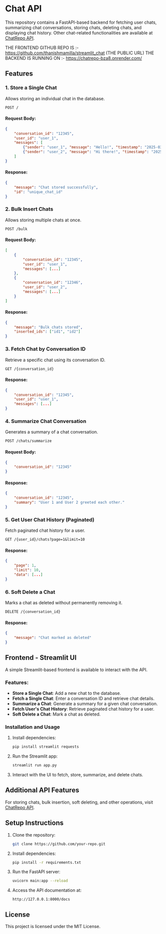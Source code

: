 # Chat API

This repository contains a FastAPI-based backend for fetching user chats, summarizing chat conversations, storing chats, deleting chats, and displaying chat history. Other chat-related functionalities are available at [ChatRepo API](https://chatrepo-bza8.onrender.com/).



THE FRONTEND GITHUB REPO IS :-    https://github.com/thanishmamilla/streamlit_chat (THE PUBLIC URL)
THE BACKEND IS RUNNING ON :-      https://chatrepo-bza8.onrender.com/

## Features

### 1. Store a Single Chat
Allows storing an individual chat in the database.
```http
POST /
```
#### Request Body:
```json
{
    "conversation_id": "12345",
    "user_id": "user_1",
    "messages": [
        {"sender": "user_1", "message": "Hello!", "timestamp": "2025-03-29T10:00:00Z"},
        {"sender": "user_2", "message": "Hi there!", "timestamp": "2025-03-29T10:01:00Z"}
    ]
}
```
#### Response:
```json
{
    "message": "Chat stored successfully",
    "id": "unique_chat_id"
}
```

### 2. Bulk Insert Chats
Allows storing multiple chats at once.
```http
POST /bulk
```
#### Request Body:
```json
[
    {
        "conversation_id": "12345",
        "user_id": "user_1",
        "messages": [...]
    },
    {
        "conversation_id": "12346",
        "user_id": "user_2",
        "messages": [...]
    }
]
```
#### Response:
```json
{
    "message": "Bulk chats stored",
    "inserted_ids": ["id1", "id2"]
}
```

### 3. Fetch Chat by Conversation ID
Retrieve a specific chat using its conversation ID.
```http
GET /{conversation_id}
```
#### Response:
```json
{
    "conversation_id": "12345",
    "user_id": "user_1",
    "messages": [...]
}
```

### 4. Summarize Chat Conversation
Generates a summary of a chat conversation.
```http
POST /chats/summarize
```
#### Request Body:
```json
{
    "conversation_id": "12345"
}
```
#### Response:
```json
{
    "conversation_id": "12345",
    "summary": "User 1 and User 2 greeted each other."
}
```

### 5. Get User Chat History (Paginated)
Fetch paginated chat history for a user.
```http
GET /{user_id}/chats?page=1&limit=10
```
#### Response:
```json
{
    "page": 1,
    "limit": 10,
    "data": [...]
}
```

### 6. Soft Delete a Chat
Marks a chat as deleted without permanently removing it.
```http
DELETE /{conversation_id}
```
#### Response:
```json
{
    "message": "Chat marked as deleted"
}
```

## Frontend - Streamlit UI
A simple Streamlit-based frontend is available to interact with the API.

### Features:
- **Store a Single Chat**: Add a new chat to the database.
- **Fetch a Single Chat**: Enter a conversation ID and retrieve chat details.
- **Summarize a Chat**: Generate a summary for a given chat conversation.
- **Fetch User's Chat History**: Retrieve paginated chat history for a user.
- **Soft Delete a Chat**: Mark a chat as deleted.

### Installation and Usage
1. Install dependencies:
   ```sh
   pip install streamlit requests
   ```
2. Run the Streamlit app:
   ```sh
   streamlit run app.py
   ```
3. Interact with the UI to fetch, store, summarize, and delete chats.

## Additional API Features
For storing chats, bulk insertion, soft deleting, and other operations, visit [ChatRepo API](https://chatrepo-bza8.onrender.com/).

## Setup Instructions
1. Clone the repository:
   ```sh
   git clone https://github.com/your-repo.git
   ```
2. Install dependencies:
   ```sh
   pip install -r requirements.txt
   ```
3. Run the FastAPI server:
   ```sh
   uvicorn main:app --reload
   ```
4. Access the API documentation at:
   ```
   http://127.0.0.1:8000/docs
   ```

## License
This project is licensed under the MIT License.

